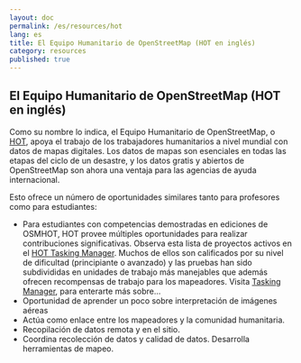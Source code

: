 ```yaml
---
layout: doc
permalink: /es/resources/hot
lang: es
title: El Equipo Humanitario de OpenStreetMap (HOT en inglés)
category: resources
published: true
---
```


## El Equipo Humanitario de OpenStreetMap (HOT en inglés)

Como su nombre lo indica, el Equipo Humanitario de OpenStreetMap, o [HOT](http://hotosm.org), apoya el trabajo de los trabajadores humanitarios a nivel mundial con datos de mapas digitales. Los datos de mapas son esenciales en todas las etapas del ciclo de un desastre, y los datos gratis y abiertos de OpenStreetMap son ahora una ventaja para las agencias de ayuda internacional. 

Esto ofrece un número de oportunidades similares tanto para profesores como para estudiantes: 

- Para estudiantes con competencias demostradas en ediciones de OSMHOT, HOT provee múltiples oportunidades para realizar contribuciones significativas. Observa esta lista de proyectos activos en el [HOT Tasking Manager](http://tasks.hotosm.org). Muchos de ellos son calificados por su nivel de dificultad (principiante o avanzado) y las pruebas han sido subdivididas en unidades de trabajo más manejables que además ofrecen recompensas de trabajo para los mapeadores. Visita [Tasking Manager](http://wiki.openstreetmap.org/wiki/OSM_Tasking_Manager), para enterarte más sobre... 
- Oportunidad de aprender un poco sobre interpretación de imágenes aéreas 
- Actúa como enlace entre los mapeadores y la comunidad humanitaria. 
- Recopilación de datos remota y en el sitio. 
- Coordina recolección de datos y calidad de datos. 
Desarrolla herramientas de mapeo. 
